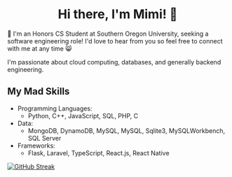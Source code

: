 
<h1 align="center">
Hi there, I'm Mimi! 👋
</h1>

💟 I'm an Honors CS Student at Southern Oregon University, seeking a software engineering role! I'd love to hear from you so feel free to connect with me at any time 😸

I'm passionate about cloud computing, databases, and generally backend engineering.


## My Mad Skills
- Programming Languages:
  - Python, C++, JavaScript, SQL, PHP, C
- Data:
  - MongoDB, DynamoDB, MySQL, MySQL, Sqlite3, MySQLWorkbench, SQL Server
- Frameworks:
  - Flask, Laravel, TypeScript, React.js, React Native
 

[![GitHub Streak](https://streak-stats.demolab.com/?user=cutecatfann&theme=highcontrast&card_width=700&starting_year=2023)](https://git.io/streak-stats)
